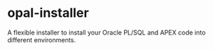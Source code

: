 # opal-installer
A flexible installer to install your Oracle PL/SQL and APEX code into different environments. 
